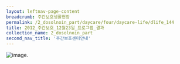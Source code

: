 ```yaml
--- 
layout: leftnav-page-content 
breadcrumb: 주간보호생활현장 
permalink: /2_dosolnoin_part/daycare/four/daycare-life/dlife_144
title: 2012_주간보호_12월23일_프로그램_결과
collection_name: 2_dosolnoin_part
second_nav_title: '주간보호센터안내' 
---
```

![image]({{site.baseurl}}/resource_room/daycare-life/files/8-2011_S0X_62.jpg ).